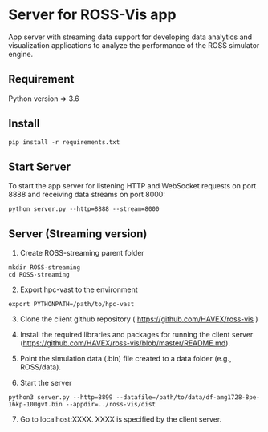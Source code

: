 # Server for ROSS-Vis app
App server with streaming data support for developing data analytics and visualization applications to analyze the performance of the ROSS simulator engine.

## Requirement
Python version => 3.6

## Install
```
pip install -r requirements.txt
```

## Start Server
To start the app server for listening HTTP and WebSocket requests on port 8888 and receiving data streams on port 8000:
```
python server.py --http=8888 --stream=8000
```

## Server (Streaming version)
1. Create ROSS-streaming parent folder
```
mkdir ROSS-streaming
cd ROSS-streaming
```

2. Export hpc-vast to the environment
```
export PYTHONPATH=/path/to/hpc-vast
```

3. Clone the client github repository ( https://github.com/HAVEX/ross-vis )

4. Install the required libraries and packages for running the client server (https://github.com/HAVEX/ross-vis/blob/master/README.md).

5. Point the simulation data (.bin) file created to a data folder (e.g., ROSS/data). 

6. Start the server
```
python3 server.py --http=8899 --datafile=/path/to/data/df-amg1728-8pe-16kp-100gvt.bin --appdir=../ross-vis/dist
```

7. Go to localhost:XXXX. XXXX is specified by the client server. 
